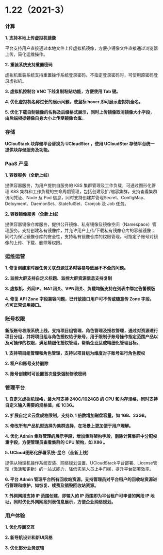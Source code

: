 # 1.22（2021-3）


### **计算**

**1. 支持本地上传虚拟机镜像**

平台支持用户直接通过本地文件上传虚拟机镜像，方便小镜像文件直接通过浏览器上传，简化运维操作。

**2. 重装系统支持重置密码**

虚拟机重装系统支持重置操作系统登录密码，不指定登录密码时，可使用原密码登录虚拟机。

**3. 虚拟机控制台 VNC 下线复制粘贴功能，方便使用 Tab 键。**

**4. 优化虚拟机名称过长的展示问题，使鼠标 hover 即可展示虚拟机全名。**

**5. 优化下载自制镜像的名称及后缀格式展示，同时上传镜像取消镜像大小字段，由后端根据镜像自身大小上传至镜像仓库。**

### **存储**

**UClouStack 块存储平台替换为 UCloudStor ，使用 UCloudStor 存储平台统一提供块存储服务及功能。**

### **PaaS 产品**

**1. 容器服务（全新上线）**

提供容器服务，为用户提供自服务的 K8S 集群管理及工作负载，可通过图形化管理 K8S 集群和工作负载的生命周期管理，包括创建及扩/缩容集群，支持查看集群访问凭证、Node 及 Pod 信息，同时支持创建并管理Secret、ConfigMap、 Deloyment、DaemonSet、StatefulSet、Cronjob 及 Job 任务。

**2. 容器镜像服务（全新上线）**

提供容器镜像仓库服务，提供公开镜像、私有镜像及镜像空间（Namespace）管理服务，支持创建私有镜像库，并允许用户上传/下载私有镜像仓库的容器镜像；同时为保证镜像仓库的安全性，支持私有镜像仓库的权限管理，可指定子账号对镜像的上传、下载、删除等权限。

### **运维运营**

**1. 修复创建定时器任务关联资源过多时容易导致展不不全的问题。**

**2. 监控大屏支持自定义标题、监控大屏资源信息支持复制**

**3. 虚拟机、外网IP、NAT网关、VPN网关、负载均衡支持在列表中绑定告警模版**

**4. 修复 API Zone 字段兼容问题，已开放接口用户可不传或随意传 Zone 字段，均可正常调用接口。** 

### **账号权限**

**新版账号权限系统上线，支持项目组管理、角色管理及授权管理，通过对资源进行项目分组，并将项目组与角色授权给子账号，用于限制子账号操作指定范围产品以及可操作的权限，满足精细化授权管理，帮助企业达成精细化管理目标。**

**1. 支持项目组管理和角色管理，支持以项目组为维度对子账号进行角色授权**

**2. 租户和账号支持删除**

**3. 账号创建时可设置首次登录强制修改密码**

### **管理平台**

**1. 自定义虚拟机规格，最大可支持 240C/1024GB 的 CPU 和内存规格，同时支持自定义输入需要的规格值，如 1C3G。**

**2. 扩展自定义云盘规格限制，支持以 1 倍数增加磁盘容量，如 1GB、23GB。**

**3. 修改所有产品机型选择为集群选择，在场景上更加便于用户理解。**

**4. 优化 Admin 集群管理的展示字段，增加集群架构字段，删除计算集群中分配权重字段，方便管理员查看集群的 CPU 架构，如 X86 。**

**5. UCloud图形化部署系统–昆仑（全新上线）**

提供从物理机操作系统安装、网络规划设置、UCloudStack平台部署、License管理（激活和更新）的一站式能力，降低实施人员上手门槛，提升平台部署效率。

**6. 平台 Admin 管理平台所有回收站资源，支持管理员对平台租户的回收站资源进行管理和维护，如恢复、续费及销毁回收站资源。**

**7. 外网网段支持 IP 范围创建，即输入的 IP 范围即为平台租户可申请的网段 IP 地址，同时优化外网网段列表信息展示，方便企业网络规划。**

### **用户体验**

**1. 优化界面交互**

**2. 新导航设计和新UI风格**

**3. 优化部分业务逻辑**

